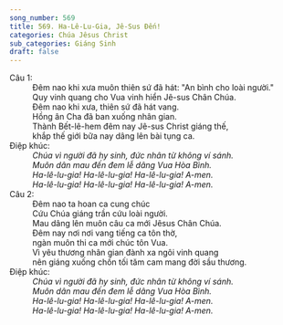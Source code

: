 ```yaml
---
song_number: 569
title: 569. Ha-Lê-Lu-Gia, Jê-Sus Đến!
categories: Chúa Jêsus Christ
sub_categories: Giáng Sinh
draft: false
---
```

<dl><dt>Câu 1:</dt><dd data-verse="1">Ðêm nao khi xưa muôn thiên sứ đã hát: "An bình cho loài người." <br/>Quy vinh quang cho Vua vinh hiển Jê-sus Chân Chúa. <br/>Ðêm nao khi xưa, thiên sứ đã hát vang. <br/>Hồng ân Cha đã ban xuống nhân gian. <br/>Thành Bết-lê-hem đêm nay Jê-sus Christ giáng thế, <br/> khắp thế giới bữa nay dâng lên bài tụng ca. </dd><dt>Điệp khúc:</dt><dd data-chorus="1"><em>Chúa vì người đã hy sinh, đức nhân từ không ví sánh. <br/>Muôn dân mau đến đem lễ dâng Vua Hòa Bình. <br/>Ha-lê-lu-gia! Ha-lê-lu-gia! Ha-lê-lu-gia! A-men. <br/>Ha-lê-lu-gia! Ha-lê-lu-gia! Ha-lê-lu-gia! A-men. </em></dd><dt>Câu 2:</dt><dd data-verse="2">Ðêm nao ta hoan ca cung chúc <br/>Cứu Chúa giáng trần cứu loài người. <br/>Mau dâng lên muôn câu ca mới Jêsus Chân Chúa. <br/>Ðêm nay nơi nơi vang tiếng ca tôn thờ, <br/>ngàn muôn thi ca mới chúc tôn Vua. <br/>Vì yêu thương nhân gian đành xa ngôi vinh quang <br/>nên giáng xuống chốn tối tăm cam mang đời sầu thương. </dd><dt>Điệp khúc:</dt><dd data-chorus="1"><em>Chúa vì người đã hy sinh, đức nhân từ không ví sánh. <br/>Muôn dân mau đến đem lễ dâng Vua Hòa Bình. <br/>Ha-lê-lu-gia! Ha-lê-lu-gia! Ha-lê-lu-gia! A-men. <br/>Ha-lê-lu-gia! Ha-lê-lu-gia! Ha-lê-lu-gia! A-men. </em></dd></dl>